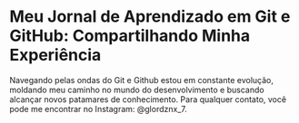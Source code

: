 # Meu Jornal de Aprendizado em Git e GitHub: Compartilhando Minha Experiência

Navegando pelas ondas do Git e Github estou em constante evolução, moldando meu caminho no mundo do desenvolvimento e buscando alcançar novos patamares de conhecimento. Para qualquer contato, você pode me encontrar no Instagram:
@glordznx_7.